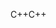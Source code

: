 <span data-ttu-id="30c0f-101">C++</span><span class="sxs-lookup"><span data-stu-id="30c0f-101">C++</span></span>